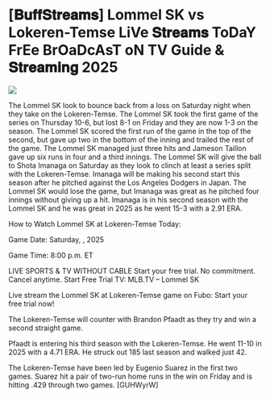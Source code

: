 # [𝐁𝐮𝐟𝐟𝐒𝐭𝐫𝐞𝐚𝐦𝐬] Lommel SK vs Lokeren-Temse LiVe 𝐒𝐭𝐫𝐞𝐚𝐦𝐬 ToDaY FrEe BrOaDcAsT oN TV Guide & 𝐒𝐭𝐫𝐞𝐚𝐦𝐢𝐧𝐠  2025  
  
  
[![](https://i.imgur.com/qSNzIqt.png)](https://movie.rssnews.media/fEyPGOIH.php)  
  
The Lommel SK look to bounce back from a loss on Saturday night when they take on the Lokeren-Temse. The Lommel SK took the first game of the series on Thursday 10-6, but lost 8-1 on Friday and they are now 1-3 on the season. The Lommel SK scored the first run of the game in the top of the second, but gave up two in the bottom of the inning and trailed the rest of the game. The Lommel SK managed just three hits and Jameson Taillon gave up six runs in four and a third innings. The Lommel SK will give the ball to Shota Imanaga on Saturday as they look to clinch at least a series split with the Lokeren-Temse. Imanaga will be making his second start this season after he pitched against the Los Angeles Dodgers in Japan. The Lommel SK would lose the game, but Imanaga was great as he pitched four innings without giving up a hit. Imanaga is in his second season with the Lommel SK and he was great in 2025 as he went 15-3 with a 2.91 ERA.

How to Watch Lommel SK at Lokeren-Temse Today:

Game Date: Saturday, , 2025

Game Time: 8:00 p.m. ET

LIVE SPORTS & TV WITHOUT CABLE
Start your free trial. No commitment. Cancel anytime.
Start Free Trial
TV: MLB.TV – Lommel SK

Live stream the Lommel SK at Lokeren-Temse game on Fubo: Start your free trial now!

The Lokeren-Temse will counter with Brandon Pfaadt as they try and win a second straight game.

Pfaadt is entering his third season with the Lokeren-Temse. He went 11-10 in 2025 with a 4.71 ERA. He struck out 185 last season and walked just 42.

The Lokeren-Temse have been led by Eugenio Suarez in the first two games. Suarez hit a pair of two-run home runs in the win on Friday and is hitting .429 through two games. [GUHWyrW]
